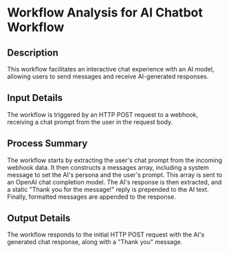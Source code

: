 # Workflow Analysis for AI Chatbot Workflow

## Description
This workflow facilitates an interactive chat experience with an AI model, allowing users to send messages and receive AI-generated responses.

## Input Details
The workflow is triggered by an HTTP POST request to a webhook, receiving a chat prompt from the user in the request body.

## Process Summary
The workflow starts by extracting the user's chat prompt from the incoming webhook data. It then constructs a messages array, including a system message to set the AI's persona and the user's prompt. This array is sent to an OpenAI chat completion model. The AI's response is then extracted, and a static "Thank you for the message!" reply is prepended to the AI text. Finally, formatted messages are appended to the response.

## Output Details
The workflow responds to the initial HTTP POST request with the AI's generated chat response, along with a "Thank you" message.
